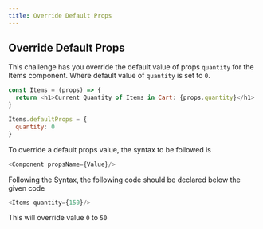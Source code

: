 ```yaml
---
title: Override Default Props
---
```

## Override Default Props
This challenge has you override the default value of props `quantity` for the Items component. Where default value of `quantity` is set to `0`.
```react.js
const Items = (props) => {
  return <h1>Current Quantity of Items in Cart: {props.quantity}</h1>
}

Items.defaultProps = {
  quantity: 0
}
```
To override a default props value, the syntax to be followed is
```react.js
<Component propsName={Value}/>
```

Following the Syntax, the following code should be declared below the given code
```react.js
<Items quantity={150}/>
```
This will override value `0` to `50`
